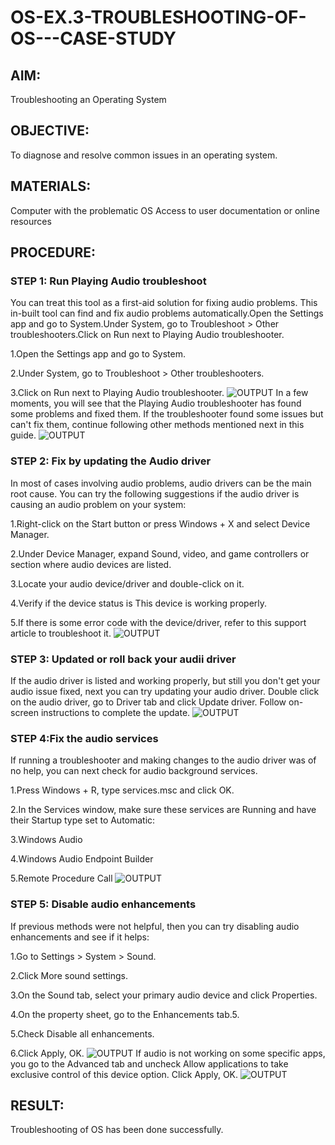 # OS-EX.3-TROUBLESHOOTING-OF-OS---CASE-STUDY

## AIM:
Troubleshooting an Operating System

## OBJECTIVE:
To diagnose and resolve common issues in an operating system.

## MATERIALS:
Computer with the problematic OS Access to user documentation or online resources

## PROCEDURE:

### STEP 1: Run Playing Audio troubleshoot
You can treat this tool as a first-aid solution for fixing audio problems. This in-built tool can find and fix audio problems automatically.Open the Settings app and go to System.Under System, go to Troubleshoot > Other troubleshooters.Click on Run next to Playing Audio troubleshooter.

1.Open the Settings app and go to System.

2.Under System, go to Troubleshoot > Other troubleshooters.

3.Click on Run next to Playing Audio troubleshooter.
![OUTPUT](/1.png)
In a few moments, you will see that the Playing Audio troubleshooter has found some problems and fixed them. If the troubleshooter found some issues but can't fix them, continue following other methods mentioned next in this guide.
![OUTPUT](/1.2.png)
### STEP 2: Fix by updating the Audio driver
In most of cases involving audio problems, audio drivers can be the main root cause. You can try the following suggestions if the audio driver is causing an audio problem on your system:

1.Right-click on the Start button or press Windows + X and select Device Manager.

2.Under Device Manager, expand Sound, video, and game controllers or section where audio devices are listed.

3.Locate your audio device/driver and double-click on it.

4.Verify if the device status is This device is working properly.

5.If there is some error code with the device/driver, refer to this support article to troubleshoot it.
![OUTPUT](/2.png)

### STEP 3: Updated or roll back your audii driver
If the audio driver is listed and working properly, but still you don't get your audio issue fixed, next you can try updating your audio driver. Double click on the audio driver, go to Driver tab and click Update driver. Follow on-screen instructions to complete the update.
![OUTPUT](/3.png)
### STEP 4:Fix the audio services
If running a troubleshooter and making changes to the audio driver was of no help, you can next check for audio background services.

1.Press Windows + R, type services.msc and click OK.

2.In the Services window, make sure these services are Running and have their Startup type set to Automatic:

3.Windows Audio

4.Windows Audio Endpoint Builder

5.Remote Procedure Call
![OUTPUT](/4.png)
### STEP 5: Disable audio enhancements
If previous methods were not helpful, then you can try disabling audio enhancements and see if it helps:

1.Go to Settings > System > Sound.

2.Click More sound settings.

3.On the Sound tab, select your primary audio device and click Properties.

4.On the property sheet, go to the Enhancements tab.5.

5.Check Disable all enhancements.

6.Click Apply, OK.
![OUTPUT](/5.1.png)
If audio is not working on some specific apps, you go to the Advanced tab and uncheck Allow applications to take exclusive control of this device option. Click Apply, OK.
![OUTPUT](/5.2.png)




<!-- PROCEDURE: -->


## RESULT:
Troubleshooting of OS has been done successfully.


